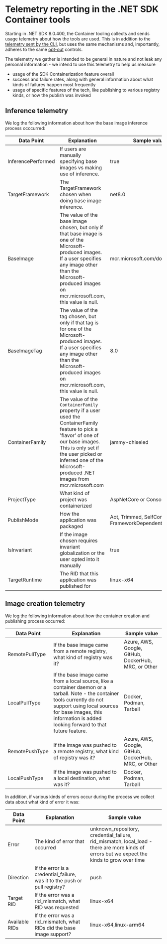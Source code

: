 # Telemetry reporting in the .NET SDK Container tools

Starting in .NET SDK 8.0.400, the Container tooling collects and sends usage telemetry about how the tools are used.
This is in addition to the [telemetry sent by the CLI](https://learn.microsoft.com/en-us/dotnet/core/tools/telemetry), but uses the same mechanisms and, importantly, adheres to the same [opt-out](https://learn.microsoft.com/en-us/dotnet/core/tools/telemetry#how-to-opt-out) controls.

The telemetry we gather is intended to be general in nature and not leak any personal information - we intend to use this telemetry to help us measure
* usage of the SDK Containerization feature overall
* success and failure rates, along with general information about what kinds of failures happen most frequently
* usage of specific features of the tech, like publishing to various registry kinds, or how the publish was invoked

## Inference telemetry

We log the following information about how the base image inference process occcurred:

| Data Point | Explanation | Sample value |
| - | - | - |
| InferencePerformed | If users are manually specifying base images vs making use of inference. | true |
| TargetFramework | The TargetFramework chosen when doing base image inference. | net8.0 |
| BaseImage | The value of the base image chosen, but only if that base image is one of the Microsoft-produced images. If a user specifies any image other than the Microsoft-produced images on mcr.microsoft.com, this value is null. | mcr.microsoft.com/dotnet/aspnet | 
| BaseImageTag | The value of the tag chosen, but only if that tag is for one of the Microsoft-produced images. If a user specifies any image other than the Microsoft-produced images on mcr.microsoft.com, this value is null. | 8.0 |
| ContainerFamily | The value of the `ContainerFamily` property if a user used the ContainerFamily feature to pick a 'flavor' of one of our base images. This is only set if the user picked or inferred one of the Microsoft-produced .NET images from mcr.microsoft.com | jammy-chiseled |
| ProjectType | What kind of project was containerized | AspNetCore or Console |
| PublishMode | How the application was packaged | Aot, Trimmed, SelfContained, or FrameworkDependent |
| IsInvariant | If the image chosen requires invariant globalization or the user opted into it manually | true |
| TargetRuntime | The RID that this application was published for | linux-x64 |

## Image creation telemetry

We log the following information about how the container creation and publishing process occurred:

| Data Point | Explanation | Sample value |
| - | - | - |
| RemotePullType | If the base image came from a remote registry, what kind of registry was it? |  Azure, AWS, Google, GitHub, DockerHub, MRC, or Other |
| LocalPullType | If the base image came from a local source, like a container daemon or a tarball. Note - the container tools currently do not support using local sources for base images, this information is added looking forward to that future feature. | Docker, Podman, Tarball | 
| RemotePushType | If the image was pushed to a remote registry, what kind of registry was it? |   Azure, AWS, Google, GitHub, DockerHub, MRC, or Other |
| LocalPushType | If the image was pushed to a local destination, what was it? | Docker, Podman, Tarball |

In addition, if various kinds of errors occur during the process we collect data about what kind of error it was:

| Data Point | Explanation | Sample value |
| - | - | - |
| Error | The kind of error that occurred | unknown_repository, credential_failure, rid_mismatch, local_load - there are more kinds of errors but we expect the kinds to grow over time |
| Direction | If the error is a credential_failure, was it to the push or pull registry? | push |
| Target RID | If the error was a rid_mismatch, what RID was requested | linux-x64 |
| Available RIDs | If the error was a rid_mismatch, what RIDs did the base image support? | linux-x64,linux-arm64 |
